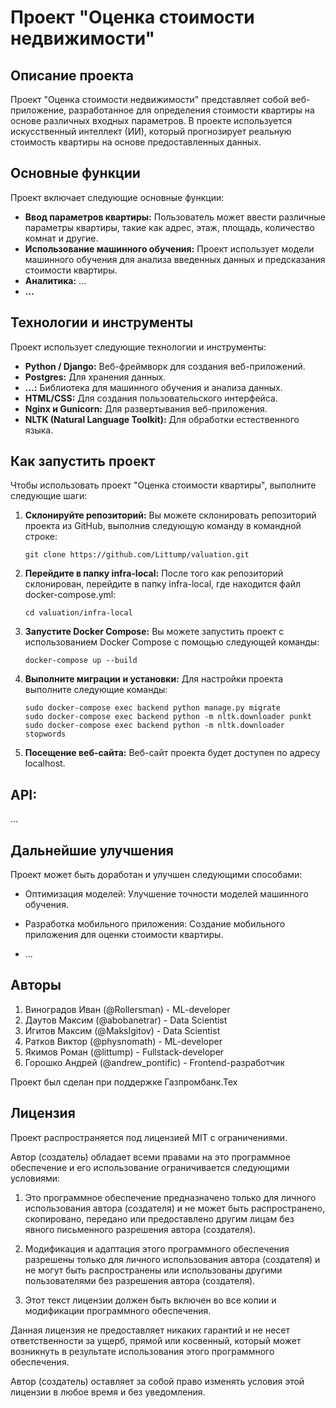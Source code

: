 # Проект "Оценка стоимости недвижимости"

## Описание проекта

Проект "Оценка стоимости недвижимости" представляет собой веб-приложение, разработанное для определения стоимости квартиры на основе различных входных параметров. В проекте используется искусственный интеллект (ИИ), который прогнозирует реальную стоимость квартиры на основе предоставленных данных.

## Основные функции

Проект включает следующие основные функции:

- **Ввод параметров квартиры:** Пользователь может ввести различные параметры квартиры, такие как адрес, этаж, площадь, количество комнат и другие.
- **Использование машинного обучения:** Проект использует модели машинного обучения для анализа введенных данных и предсказания стоимости квартиры.
- **Аналитика:** ...
- **...**

## Технологии и инструменты

Проект использует следующие технологии и инструменты:

- **Python / Django:** Веб-фреймворк для создания веб-приложений.
- **Postgres:** Для хранения данных.
- **...:** Библиотека для машинного обучения и анализа данных.
- **HTML/CSS:** Для создания пользовательского интерфейса.
- **Nginx и Gunicorn:** Для развертывания веб-приложения.
- **NLTK (Natural Language Toolkit):** Для обработки естественного языка.

## Как запустить проект
Чтобы использовать проект "Оценка стоимости квартиры", выполните следующие шаги:

1. **Склонируйте репозиторий:**
    Вы можете склонировать репозиторий проекта из GitHub, выполнив следующую команду в командной строке:

    ```
    git clone https://github.com/Littump/valuation.git
    ```
2. **Перейдите в папку infra-local:**
    После того как репозиторий склонирован, перейдите в папку infra-local, где находится файл docker-compose.yml:

    ```
    cd valuation/infra-local
    ```
3. **Запустите Docker Compose:**
    Вы можете запустить проект с использованием Docker Compose с помощью следующей команды:
    
    ```
    docker-compose up --build
    ```
4. **Выполните миграции и установки:**
    Для настройки проекта выполните следующие команды:
    
    ```
    sudo docker-compose exec backend python manage.py migrate
    sudo docker-compose exec backend python -m nltk.downloader punkt
    sudo docker-compose exec backend python -m nltk.downloader stopwords
    ```
5. **Посещение веб-сайта:**
    Веб-сайт проекта будет доступен по адресу localhost.

## API:

...

## Дальнейшие улучшения

Проект может быть доработан и улучшен следующими способами:

- Оптимизация моделей: Улучшение точности моделей машинного обучения.

- Разработка мобильного приложения: Создание мобильного приложения для оценки стоимости квартиры.

- ...

## Авторы

1. Виноградов Иван (@Rollersman) - ML-developer
2. Даутов Максим (@abobanetrar) - Data Scientist
3. Игитов Максим (@MaksIgitov) - Data Scientist
4. Ратков Виктор (@physnomath) - ML-developer
5. Якимов Роман (@littump) - Fullstack-developer
5. Горошко Андрей (@andrew_pontific) - Frontend-разработчик
   
Проект был сделан при поддержке Газпромбанк.Тех

## Лицензия

Проект распространяется под лицензией MIT с ограничениями.

Автор (создатель) обладает всеми правами на это программное обеспечение и его использование ограничивается следующими условиями:

1. Это программное обеспечение предназначено только для личного использования автора (создателя) и не может быть распространено, скопировано, передано или предоставлено другим лицам без явного письменного разрешения автора (создателя).

2. Модификация и адаптация этого программного обеспечения разрешены только для личного использования автора (создателя) и не могут быть распространены или использованы другими пользователями без разрешения автора (создателя).

3. Этот текст лицензии должен быть включен во все копии и модификации программного обеспечения.

Данная лицензия не предоставляет никаких гарантий и не несет ответственности за ущерб, прямой или косвенный, который может возникнуть в результате использования этого программного обеспечения.

Автор (создатель) оставляет за собой право изменять условия этой лицензии в любое время и без уведомления.
